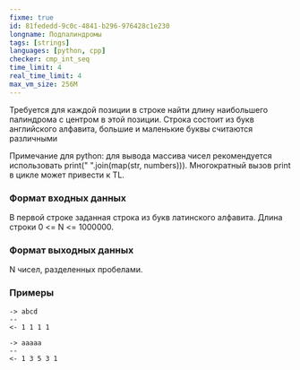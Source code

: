 ```yaml
---
fixme: true
id: 81fededd-9c0c-4841-b296-976428c1e230
longname: Подпалиндромы
tags: [strings]
languages: [python, cpp]
checker: cmp_int_seq
time_limit: 4
real_time_limit: 4
max_vm_size: 256M
---
```


Требуется для каждой позиции в строке найти длину наибольшего палиндрома с центром в этой позиции. Строка состоит из букв английского алфавита, большие и маленькие буквы считаются различными

Примечание для python: для вывода массива чисел рекомендуется использовать print(" ".join(map(str, numbers))). Многократный вызов print в цикле может привести к TL.

### Формат входных данных

В первой строке заданная строка из букв латинского алфавита. Длина строки 0 <= N <= 1000000.

### Формат выходных данных

N чисел, разделенных пробелами.

### Примеры

```
-> abcd
--
<- 1 1 1 1
```

```
-> aaaaa
--
<- 1 3 5 3 1
```
